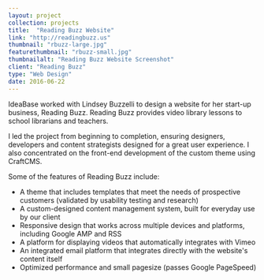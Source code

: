 ```yaml
---
layout: project
collection: projects
title:  "Reading Buzz Website"
link: "http://readingbuzz.us"
thumbnail: "rbuzz-large.jpg"
featurethumbnail: "rbuzz-small.jpg"
thumbnailalt: "Reading Buzz Website Screenshot"
client: "Reading Buzz"
type: "Web Design"
date: 2016-06-22
---
```


IdeaBase worked with Lindsey Buzzelli to design a website for her start-up business, Reading Buzz.  Reading Buzz provides video library lessons to school librarians and teachers.

I led the project from beginning to completion, ensuring designers, developers and content strategists designed for a great user experience.  I also concentrated on the front-end development of the custom theme using CraftCMS.

Some of the features of Reading Buzz include:

* A theme that includes templates that meet the needs of prospective customers (validated by usability testing and research)
* A custom-designed content management system, built for everyday use by our client
* Responsive design that works across multiple devices and platforms, including Google AMP and RSS
* A platform for displaying videos that automatically integrates with Vimeo
* An integrated email platform that integrates directly with the website's content itself
* Optimized performance and small pagesize (passes Google PageSpeed)
